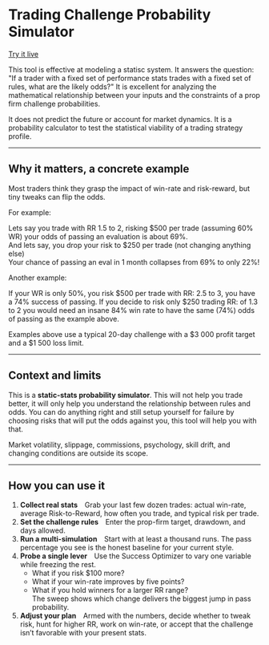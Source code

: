 # Trading Challenge Probability Simulator  

[Try it live](https://victornpb.github.io/trade/)

This tool is effective at modeling a statisc system. It answers the question: "If a trader with a fixed set of performance stats trades with a fixed set of rules, what are the likely odds?"
It is excellent for analyzing the mathematical relationship between your inputs and the constraints of a prop firm challenge probabilities.

It does not predict the future or account for market dynamics. It is a probability calculator to test the statistical viability of a trading strategy profile.

---

## Why it matters, a concrete example

Most traders think they grasp the impact of win-rate and risk-reward, but tiny tweaks can flip the odds.

For example:

Lets say you trade with RR 1.5 to 2, risking $500 per trade (assuming 60% WR) your odds of passing an evaluation is about 69%.  
And lets say, you drop your risk to $250 per trade (not changing anything else)  
Your chance of passing an eval in 1 month collapses from 69% to only 22%!

Another example:

If your WR is only 50%, you risk $500 per trade with RR: 2.5 to 3, you have a 74% success of passing.
If you decide to risk only $250 trading RR: of 1.3 to 2 you would need an insane 84% win rate to have the same (74%) odds of passing as the example above.

Examples above use a typical 20-day challenge with a \$3 000 profit target and a \$1 500 loss limit.

---

## Context and limits

This is a **static-stats probability simulator**. This will not help you trade better, it will only help you understand the relationship between rules and odds.
You can do anything right and still setup yourself for failure by choosing risks that will put the odds against you, this tool will help you with that.

Market volatility, slippage, commissions, psychology, skill drift, and changing conditions are outside its scope.

---

## How you can use it

1. **Collect real stats** Grab your last few dozen trades: actual win-rate, average Risk-to-Reward, how often you trade, and typical risk per trade.  
2. **Set the challenge rules** Enter the prop-firm target, drawdown, and days allowed.  
3. **Run a multi-simulation** Start with at least a thousand runs. The pass percentage you see is the honest baseline for your current style.  
4. **Probe a single lever** Use the Success Optimizer to vary one variable while freezing the rest.  
   * What if you risk \$100 more?  
   * What if your win-rate improves by five points?  
   * What if you hold winners for a larger RR range?  
   The sweep shows which change delivers the biggest jump in pass probability.  
5. **Adjust your plan** Armed with the numbers, decide whether to tweak risk, hunt for higher RR, work on win-rate, or accept that the challenge isn’t favorable with your present stats.
